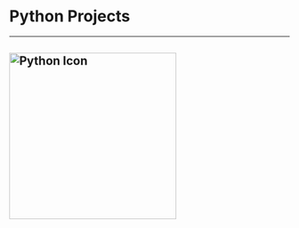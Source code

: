 <h1>Python Projects</h1>
<hr>
<h2 align="left">
    <img src="https://upload.wikimedia.org/wikipedia/commons/thumb/f/f8/Python_logo_and_wordmark.svg/2560px-Python_logo_and_wordmark.svg.png" alt="Python Icon"     height="300" width="auto" align="center">
</h2>
